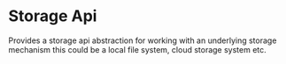 # Storage Api

Provides a storage api abstraction for working with an underlying storage mechanism this could be a local file system, cloud storage system etc.


